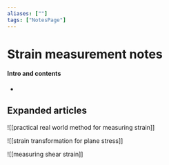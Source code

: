 ```yaml
---
aliases: [""]
tags: ["NotesPage"]
---
```


# Strain measurement notes

#### Intro and contents
- 


## Expanded articles
![[practical real world method for measuring strain]]

![[strain transformation for plane stress]]

![[measuring shear strain]]